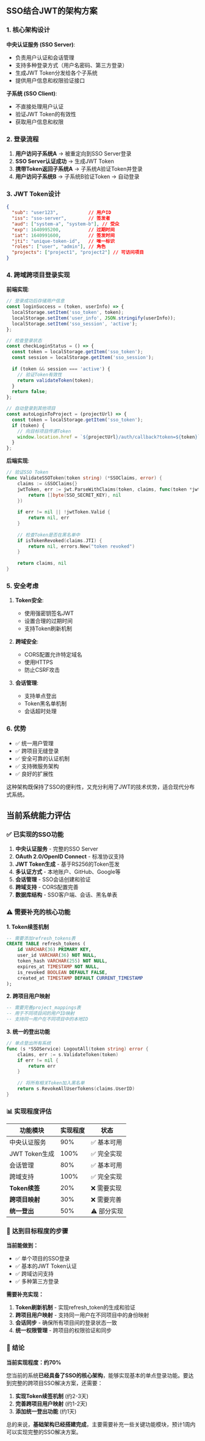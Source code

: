 ## SSO结合JWT的架构方案

### 1. **核心架构设计**

**中央认证服务 (SSO Server)**:
- 负责用户认证和会话管理
- 支持多种登录方式（用户名密码、第三方登录）
- 生成JWT Token分发给各个子系统
- 提供用户信息和权限验证接口

**子系统 (SSO Client)**:
- 不直接处理用户认证
- 验证JWT Token的有效性
- 获取用户信息和权限

### 2. **登录流程**

1. **用户访问子系统A** → 被重定向到SSO Server登录
2. **SSO Server认证成功** → 生成JWT Token
3. **携带Token返回子系统A** → 子系统A验证Token并登录
4. **用户访问子系统B** → 子系统B验证Token → 自动登录

### 3. **JWT Token设计**

```json
{
  "sub": "user123",           // 用户ID
  "iss": "sso-server",        // 签发者
  "aud": ["system-a", "system-b"], // 受众
  "exp": 1640995200,          // 过期时间
  "iat": 1640991600,          // 签发时间
  "jti": "unique-token-id",   // 唯一标识
  "roles": ["user", "admin"], // 角色
  "projects": ["project1", "project2"] // 可访问项目
}
```

### 4. **跨域跨项目登录实现**

**前端实现**:
```javascript
// 登录成功后存储用户信息
const loginSuccess = (token, userInfo) => {
  localStorage.setItem('sso_token', token);
  localStorage.setItem('user_info', JSON.stringify(userInfo));
  localStorage.setItem('sso_session', 'active');
};

// 检查登录状态
const checkLoginStatus = () => {
  const token = localStorage.getItem('sso_token');
  const session = localStorage.getItem('sso_session');
  
  if (token && session === 'active') {
    // 验证Token有效性
    return validateToken(token);
  }
  return false;
};

// 自动登录到其他项目
const autoLoginToProject = (projectUrl) => {
  const token = localStorage.getItem('sso_token');
  if (token) {
    // 向目标项目传递Token
    window.location.href = `${projectUrl}/auth/callback?token=${token}`;
  }
};
```

**后端实现**:
```go
// 验证SSO Token
func ValidateSSOToken(token string) (*SSOClaims, error) {
    claims := &SSOClaims{}
    jwtToken, err := jwt.ParseWithClaims(token, claims, func(token *jwt.Token) (interface{}, error) {
        return []byte(SSO_SECRET_KEY), nil
    })
    
    if err != nil || !jwtToken.Valid {
        return nil, err
    }
    
    // 检查Token是否在黑名单中
    if isTokenRevoked(claims.JTI) {
        return nil, errors.New("token revoked")
    }
    
    return claims, nil
}
```

### 5. **安全考虑**

1. **Token安全**:
   - 使用强密钥签名JWT
   - 设置合理的过期时间
   - 支持Token刷新机制

2. **跨域安全**:
   - CORS配置允许特定域名
   - 使用HTTPS
   - 防止CSRF攻击

3. **会话管理**:
   - 支持单点登出
   - Token黑名单机制
   - 会话超时处理

### 6. **优势**

- ✅ 统一用户管理
- ✅ 跨项目无缝登录
- ✅ 安全可靠的认证机制
- ✅ 支持微服务架构
- ✅ 良好的扩展性

这种架构既保持了SSO的便利性，又充分利用了JWT的技术优势，适合现代分布式系统。



## 当前系统能力评估

### ✅ **已实现的SSO功能**
1. **中央认证服务** - 完整的SSO Server
2. **OAuth 2.0/OpenID Connect** - 标准协议支持
3. **JWT Token生成** - 基于RS256的Token签发
4. **多认证方式** - 本地账户、GitHub、Google等
5. **会话管理** - SSO会话创建和验证
6. **跨域支持** - CORS配置完善
7. **数据库结构** - SSO客户端、会话、黑名单表

### ⚠️ **需要补充的核心功能**

**1. Token续签机制**
```sql
-- 需要添加refresh_tokens表
CREATE TABLE refresh_tokens (
    id VARCHAR(36) PRIMARY KEY,
    user_id VARCHAR(36) NOT NULL,
    token_hash VARCHAR(255) NOT NULL,
    expires_at TIMESTAMP NOT NULL,
    is_revoked BOOLEAN DEFAULT FALSE,
    created_at TIMESTAMP DEFAULT CURRENT_TIMESTAMP
);
```

**2. 跨项目用户映射**
```sql
-- 需要完善project_mappings表
-- 用于不同项目间的用户ID映射
-- 支持同一用户在不同项目中的本地ID
```

**3. 统一的登出功能**
```go
// 单点登出所有系统
func (s *SSOService) LogoutAll(token string) error {
    claims, err := s.ValidateToken(token)
    if err != nil {
        return err
    }
    
    // 将所有相关Token加入黑名单
    return s.RevokeAllUserTokens(claims.UserID)
}
```

### 📊 **实现程度评估**

| 功能模块 | 实现程度 | 状态 |
|---------|---------|------|
| 中央认证服务 | 90% | ✅ 基本可用 |
| JWT Token生成 | 100% | ✅ 完全实现 |
| 会话管理 | 80% | ✅ 基本可用 |
| 跨域支持 | 100% | ✅ 完全实现 |
| **Token续签** | 20% | ❌ 需要实现 |
| **跨项目映射** | 30% | ❌ 需要完善 |
| **统一登出** | 50% | ⚠️ 部分实现 |

### 🚀 **达到目标程度的步骤**

**当前能做到：**
- ✅ 单个项目的SSO登录
- ✅ 基本的JWT Token认证
- ✅ 跨域访问支持
- ✅ 多种第三方登录

**需要补充实现：**
1. **Token刷新机制** - 实现refresh_token的生成和验证
2. **跨项目用户映射** - 支持同一用户在不同项目中的身份映射
3. **会话同步** - 确保所有项目间的登录状态一致
4. **统一权限管理** - 跨项目的权限验证和同步

### 🎯 **结论**

**当前实现程度：约70%**

您当前的系统**已经具备了SSO的核心架构**，能够实现基本的单点登录功能。要达到完整的跨项目SSO解决方案，还需要：

1. **实现Token续签机制** (约2-3天)
2. **完善跨项目用户映射** (约1-2天)
3. **添加统一登出功能** (约1天)

总的来说，**基础架构已经搭建完成**，主要需要补充一些关键功能模块，预计1周内可以实现完整的SSO解决方案。